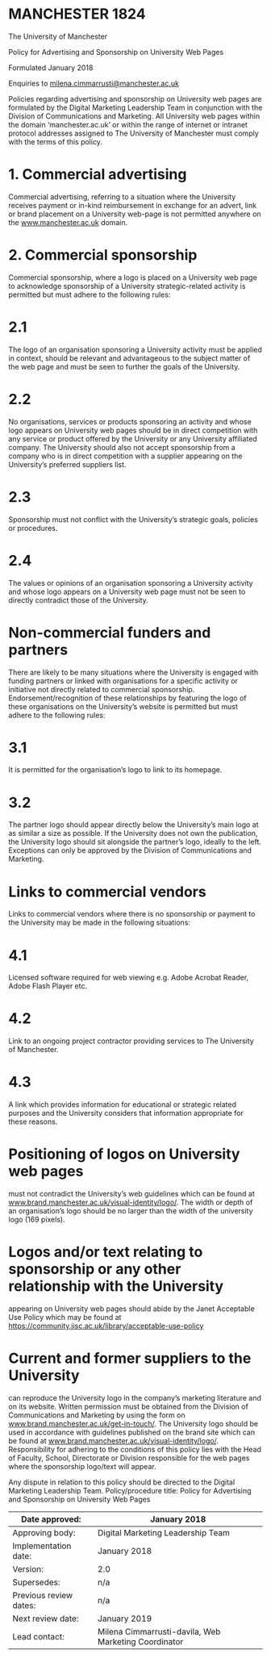 # MANCHESTER 1824

The University of Manchester

Policy for Advertising and Sponsorship on University Web Pages

Formulated January 2018

Enquiries to milena.cimmarrusti@manchester.ac.uk

Policies regarding advertising and sponsorship on University web pages are formulated by the Digital Marketing Leadership Team in conjunction with the Division of Communications and Marketing. All University web pages within the domain ‘manchester.ac.uk’ or within the range of internet or intranet protocol addresses assigned to The University of Manchester must comply with the terms of this policy.

# 1. Commercial advertising

Commercial advertising, referring to a situation where the University receives payment or in-kind reimbursement in exchange for an advert, link or brand placement on a University web-page is not permitted anywhere on the www.manchester.ac.uk domain.

# 2. Commercial sponsorship

Commercial sponsorship, where a logo is placed on a University web page to acknowledge sponsorship of a University strategic-related activity is permitted but must adhere to the following rules:

# 2.1

The logo of an organisation sponsoring a University activity must be applied in context, should be relevant and advantageous to the subject matter of the web page and must be seen to further the goals of the University.

# 2.2

No organisations, services or products sponsoring an activity and whose logo appears on University web pages should be in direct competition with any service or product offered by the University or any University affiliated company. The University should also not accept sponsorship from a company who is in direct competition with a supplier appearing on the University’s preferred suppliers list.

# 2.3

Sponsorship must not conflict with the University’s strategic goals, policies or procedures.

# 2.4

The values or opinions of an organisation sponsoring a University activity and whose logo appears on a University web page must not be seen to directly contradict those of the University.
# Non-commercial funders and partners

There are likely to be many situations where the University is engaged with funding partners or linked with organisations for a specific activity or initiative not directly related to commercial sponsorship. Endorsement/recognition of these relationships by featuring the logo of these organisations on the University’s website is permitted but must adhere to the following rules:

# 3.1

It is permitted for the organisation’s logo to link to its homepage.

# 3.2

The partner logo should appear directly below the University’s main logo at as similar a size as possible. If the University does not own the publication, the University logo should sit alongside the partner’s logo, ideally to the left. Exceptions can only be approved by the Division of Communications and Marketing.

# Links to commercial vendors

Links to commercial vendors where there is no sponsorship or payment to the University may be made in the following situations:

# 4.1

Licensed software required for web viewing e.g. Adobe Acrobat Reader, Adobe Flash Player etc.

# 4.2

Link to an ongoing project contractor providing services to The University of Manchester.

# 4.3

A link which provides information for educational or strategic related purposes and the University considers that information appropriate for these reasons.

# Positioning of logos on University web pages

must not contradict the University’s web guidelines which can be found at www.brand.manchester.ac.uk/visual-identity/logo/. The width or depth of an organisation’s logo should be no larger than the width of the university logo (169 pixels).

# Logos and/or text relating to sponsorship or any other relationship with the University

appearing on University web pages should abide by the Janet Acceptable Use Policy which may be found at https://community.jisc.ac.uk/library/acceptable-use-policy

# Current and former suppliers to the University

can reproduce the University logo in the company’s marketing literature and on its website. Written permission must be obtained from the Division of Communications and Marketing by using the form on www.brand.manchester.ac.uk/get-in-touch/. The University logo should be used in accordance with guidelines published on the brand site which can be found at www.brand.manchester.ac.uk/visual-identity/logo/.
Responsibility for adhering to the conditions of this policy lies with the Head of Faculty, School, Directorate or Division responsible for the web pages where the sponsorship logo/text will appear.

Any dispute in relation to this policy should be directed to the Digital Marketing Leadership Team.
Policy/procedure title: Policy for Advertising and Sponsorship on University Web Pages

|Date approved:|January 2018|
|---|---|
|Approving body:|Digital Marketing Leadership Team|
|Implementation date:|January 2018|
|Version:|2.0|
|Supersedes:|n/a|
|Previous review dates:|n/a|
|Next review date:|January 2019|
|Lead contact:|Milena Cimmarrusti-davila, Web Marketing Coordinator|